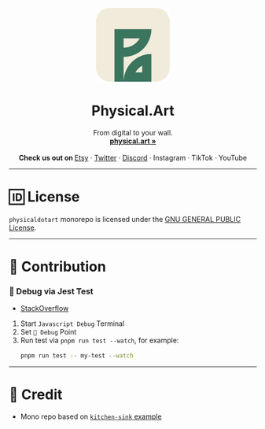 <p align="center">
  <a href="#">
    
  </a>
  <p align="center">
   <img width="150" height="150" src="./docs/resources/assets/images/logo-rounded.png" alt="Logo">
  </p>
  <h1 align="center"><b>Physical.Art</b></h1>
  <p align="center">
  From digital to your wall.
    <br />
    <a href="https://physical.art"><strong>physical.art »</strong></a>
    <br />
    <br />
    <b>Check us out on </b>
    <a href="https://www.etsy.com/">Etsy</a>
    ·
    <a href="https://twitter.com/physicaldotart">Twitter</a>
    ·
    <a href="https://discord.gg/VDgNgundYf">Discord</a>
    ·
    Instagram
    ·
    TikTok
    ·
    YouTube
  </p>
</p>

---

# 🆔 License
`physicaldotart` monorepo is licensed under the [GNU GENERAL PUBLIC License](https://opensource.org/license/gpl-3-0/).

---
# 🙏 Contribution

### 🔴 Debug via Jest Test
- [StackOverflow](https://stackoverflow.com/questions/33247602/how-do-you-debug-jest-tests)

1. Start `Javascript Debug` Terminal
2. Set `🔴 Debug` Point
3. Run test via `pnpm run test --watch`, for example:
   ```sh
   pnpm run test -- my-test --watch
   ```

---

# 🌟 Credit
- Mono repo based on [`kitchen-sink` example](https://github.com/vercel/turbo/tree/main/examples/kitchen-sink)